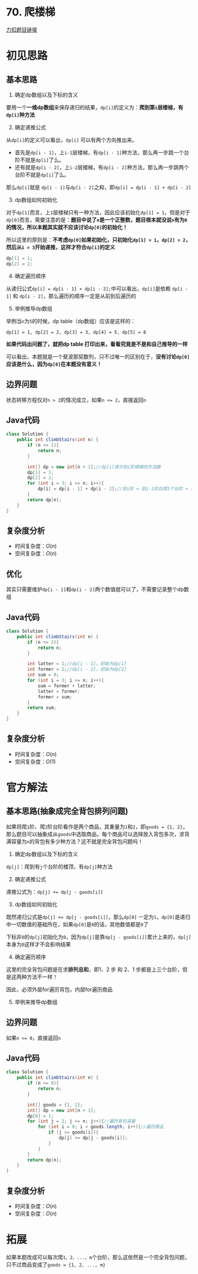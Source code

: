 # 70. 爬楼梯

[力扣题目链接](https://leetcode-cn.com/problems/climbing-stairs/)

# 初见思路

## 基本思路

1. 确定dp数组以及下标的含义

要用一个<strong>一维dp数组</strong>来保存递归的结果，`dp[i]`的定义为：<strong>爬到第`i`层楼梯，有`dp[i]`种方法</strong>

2. 确定递推公式

从`dp[i]`的定义可以看出，`dp[i]` 可以有两个方向推出来。

- 首先是`dp[i - 1]`，上`i-1`层楼梯，有`dp[i - 1]`种方法，那么再一步跳一个台阶不就是`dp[i]`了么。
- 还有就是`dp[i - 2]`，上`i-2`层楼梯，有`dp[i - 2]`种方法，那么再一步跳两个台阶不就是`dp[i]`了么。

那么`dp[i]`就是 `dp[i - 1]`与`dp[i - 2]`之和，即`dp[i] = dp[i - 1] + dp[i - 2] `

3. dp数组如何初始化

对于`dp[1]`而言，上`1`层楼梯只有一种方法，因此应该初始化`dp[1] = 1`，但是对于`dp[0]`而言，需要注意的是：<strong>题目中说了`n`是一个正整数，题目根本就没说`n`有为`0`的情况，所以本题其实就不应该讨论`dp[0]`的初始化！</strong>

所以这里的原则是：<strong>不考虑`dp[0]`如果初始化，只初始化`dp[1] = 1`，`dp[2] = 2`，然后从`i = 3`开始递推，这样才符合`dp[i]`的定义</strong>

```java
dp[1] = 1;
dp[2] = 2;
```

4. 确定遍历顺序

从递归公式`dp[i] = dp[i - 1] + dp[i - 2];`中可以看出，`dp[i]`是依赖 `dp[i - 1]` 和 `dp[i - 2]`，那么遍历的顺序一定是从前到后遍历的

5. 举例推导dp数组

举例当`n`为`5`的时候，dp table（dp数组）应该是这样的：

`dp[1] = 1, dp[2] = 2, dp[3] = 3, dp[4] = 5, dp[5] = 8`

<strong>如果代码出问题了，就把dp table 打印出来，看看究竟是不是和自己推导的一样</strong>

可以看出，本题就是一个斐波那契数列，只不过唯一的区别在于，<strong>没有讨论`dp[0]`应该是什么，因为`dp[0]`在本题没有意义！</strong>

## 边界问题

状态转移方程仅对`n > 2`的情况成立，如果`n <= 2`，直接返回`n`

## Java代码
```java
class Solution {
    public int climbStairs(int n) {
        if (n <= 2){
            return n;
        }

        int[] dp = new int[n + 1];//dp[i]表示到i阶楼梯的方法数
        dp[1] = 1;
        dp[2] = 2;
        for (int i = 3; i <= n; i++){
            dp[i] = dp[i - 1] + dp[i - 2];//到i阶 = 到i-1阶后爬1个台阶 + 到i-2阶后爬2个台阶
        }
        return dp[n];
    }
}
```

## 复杂度分析
- 时间复杂度：$O(n)$
- 空间复杂度：$O(n)$

## 优化

其实只需要维护`dp[i - 1]`和`dp[i - 2]`两个数值就可以了，不需要记录整个dp数组

## Java代码
```java
class Solution {
    public int climbStairs(int n) {
        if (n <= 2){
            return n;
        }

        int latter = 1;//dp[i - 1]，初始为dp[1]
        int former = 2;//dp[i - 2]，初始为dp[2]
        int sum = 0;
        for (int i = 3; i <= n; i++){
            sum = former + latter;
            latter = former;
            former = sum;
        }
        return sum;
    }
}
```

## 复杂度分析
- 时间复杂度：$O(n)$
- 空间复杂度：$O(1)$

# 官方解法

## 基本思路(抽象成完全背包排列问题)

如果将爬`1`阶、爬`2`阶台阶看作是两个商品，其重量为`1`和`2`，即`goods = {1, 2}`，那么题目可以抽象成从`goods`中选取商品，每个商品可以选择放入背包多次，求背满容量为`n`的背包有多少种方法？这不就是完全背包问题吗！

1. 确定dp数组以及下标的含义

`dp[j]`：爬到有`j`个台阶的楼顶，有`dp[j]`种方法

2. 确定递推公式

递推公式为：`dp[j] += dp[j - goods[i]]`

3. dp数组如何初始化

既然递归公式是`dp[j] += dp[j - goods[i]]`，那么`dp[0]` 一定为`1`，`dp[0]`是递归中一切数值的基础所在，如果`dp[0]`是`0`的话，其他数值都是`0`了

下标非`0`的`dp[j]`初始化为`0`，因为`dp[j]`是靠`dp[j - goods[i]]`累计上来的，`dp[j]`本身为`0`这样才不会影响结果

4. 确定遍历顺序

这里的完全背包问题是在求<strong>排列总和</strong>，即1、2 步 和 2、1 步都是上三个台阶，但是这两种方法不一样！

因此，必须外层for遍历背包，内层for遍历商品

5. 举例来推导dp数组

## 边界问题

如果`n <= 0`，直接返回`n`

## Java代码
```java
class Solution {
    public int climbStairs(int n) {
        if (n <= 0){
            return n;
        }

        int[] goods = {1, 2};
        int[] dp = new int[n + 1];
        dp[0] = 1;
        for (int j = 1; j <= n; j++){//遍历背包容量
            for (int i = 0; i < goods.length; i++){//遍历商品
                if (j >= goods[i]){
                    dp[j] += dp[j - goods[i]];
                }
            }
        }
        return dp[n];
    }
}
```

## 复杂度分析
- 时间复杂度：$O(n)$
- 空间复杂度：$O(n)$

# 拓展

如果本题改成可以每次爬`1、2、...、m`个台阶，那么这依然是一个完全背包问题，只不过商品变成了`goods = {1, 2, ..., m}`